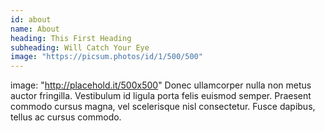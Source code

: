 ```yaml
---
id: about
name: About
heading: This First Heading
subheading: Will Catch Your Eye
image: "https://picsum.photos/id/1/500/500"
---
```


image: "http://placehold.it/500x500"
Donec ullamcorper nulla non metus auctor fringilla. Vestibulum id ligula porta felis euismod semper. Praesent commodo cursus magna, vel scelerisque nisl consectetur. Fusce dapibus, tellus ac cursus commodo.
